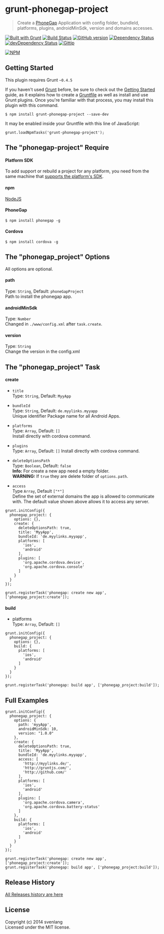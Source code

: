 # grunt-phonegap-project

> Create a [PhoneGap](http://phonegap.com/) Application with config folder, bundleId, platforms, plugins, androidMinSdk, version and domains accesses.

[![Built with Grunt](https://cdn.gruntjs.com/builtwith.png)](http://gruntjs.com/plugins/) [![Build Status](https://api.travis-ci.org/CoHyper/grunt-phonegap-project.svg?branch=master)](https://travis-ci.org/CoHyper/grunt-phonegap-project) [![GitHub version](https://badge.fury.io/gh/CoHyper%2Fgrunt-phonegap-project.svg)](http://badge.fury.io/gh/CoHyper%2Fgrunt-phonegap-project) [![Dependency Status](https://david-dm.org/CoHyper/grunt-phonegap-project.png)](https://david-dm.org/CoHyper/grunt-phonegap-project)
[![devDependency Status](https://david-dm.org/CoHyper/grunt-phonegap-project/dev-status.png)](https://david-dm.org/CoHyper/grunt-phonegap-project#info=devDependencies) [![Gittip](http://img.shields.io/gittip/CoHyper.png)](https://www.gittip.com/CoHyper/)

[![NPM](https://nodei.co/npm/grunt-phonegap-project.png?downloads=true)](https://nodei.co/npm/grunt-phonegap-project/)

## Getting Started
This plugin requires Grunt `~0.4.5`

If you haven't used [Grunt](http://gruntjs.com/) before, be sure to check out the [Getting Started](http://gruntjs.com/getting-started) guide, as it explains how to create a [Gruntfile](http://gruntjs.com/sample-gruntfile) as well as install and use Grunt plugins. Once you're familiar with that process, you may install this plugin with this command.

```
$ npm install grunt-phonegap-project --save-dev
```

It may be enabled inside your Gruntfile with this line of JavaScript:

```
grunt.loadNpmTasks('grunt-phonegap-project');
```

## The "phonegap-project" Require

#### Platform SDK
To add support or rebuild a project for any platform, you need from the same machine that [supports the platform's SDK](http://docs.phonegap.com/en/edge/guide_cli_index.md.html).

#### npm
[NodeJS](http://nodejs.org/)

#### PhoneGap
```
$ npm install phonegap -g
```

#### Cordova
```
$ npm install cordova -g
```

## The "phonegap_project" Options
All options are optional.

#### path
Type: `String`, Default: `phoneGapProject`<br />
Path to install the phonegap app.

#### androidMinSdk
Type: `Number`<br />
Changed in `./www/config.xml` after `task.create`.

#### version
Type: `String`<br />
Change the version in the config.xml

## The "phonegap_project" Task

#### create
* `title`<br />
Type: `String`, Default: `MyyApp`

* `bundleId`<br />
Type: `String`, Default: `de.myylinks.myyapp`<br />
Unique identifier Package name for all Android Apps.

* `platforms`<br />
Type: `Array`, Default: `[]`<br />
Install directly with cordova command.

* `plugins`<br />
Type: `Array`, Default: `[]`
Install directly with cordova command.

* `deleteOptionsPath`<br />
Type: `Boolean`, Default: `false`<br />
<b>Info:</b> For create a new app need a empty folder.<br />
<b>WARNING:</b> If `true` they are delete folder of `options.path`.

* `access`<br />
Type `Array`, Default `["*"]`<br />
Define the set of external domains the app is allowed to communicate with. The default value shown above allows it to access any server.

```
grunt.initConfig({
  phonegap_project: {
    options: {},
    create: {
      deleteOptionsPath: true,
      title: 'MyyApp',
      bundleId: 'de.myylinks.myyapp',
      platforms: [
        'ios',
        'android'
      ],
      plugins: [
        'org.apache.cordova.device',
        'org.apache.cordova.console'
      ]
    }
  }
});

grunt.registerTask('phonegap: create new app', ['phonegap_project:create']);
```

#### build
* platforms<br />
Type: `Array`, Default: `[]`

```
grunt.initConfig({
  phonegap_project: {
    options: {},
    build: {
      platforms: [
        'ios',
        'android'
      ]
    }
  }
});

grunt.registerTask('phonegap: build app', ['phonegap_project:build']);
```

## Full Examples
```
grunt.initConfig({
  phonegap_project: {
    options: {
      path: 'myyApp',
      androidMinSdk: 10,
      version: "1.0.0"
    },
    create: {
      deleteOptionsPath: true,
      title: 'MyyApp',
      bundleId: 'de.myylinks.myyapp',
      access: [
        'http://myylinks.de/',
        'http://gruntjs.com/',
        'http://github.com/'
      ],
      platforms: [
        'ios',
        'android'
      ],
      plugins: [
        'org.apache.cordova.camera',
        'org.apache.cordova.battery-status'
      ]
    },
    build: {
      platforms: [
        'ios',
        'android'
      ]
    }
  }
});

grunt.registerTask('phonegap: create new app', ['phonegap_project:create']);
grunt.registerTask('phonegap: build app', ['phonegap_project:build']);
```

## Release History

[All Releases history are here](https://github.com/CoHyper/grunt-phonegap-project/tree/master/docs/reloeases)

## License
Copyright (c) 2014 svenlang<br />
Licensed under the MIT license.
